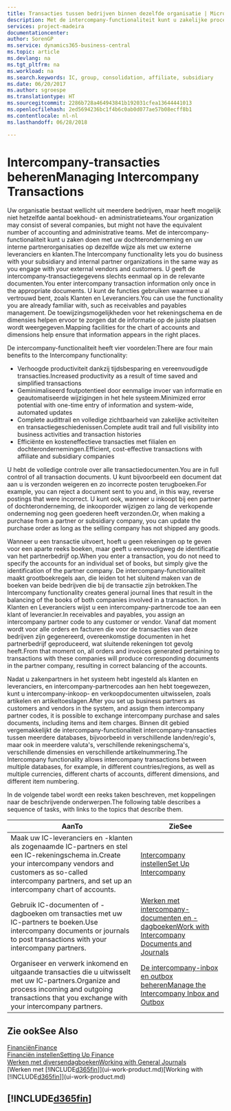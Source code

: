 ```yaml
---
title: Transacties tussen bedrijven binnen dezelfde organisatie | Microsoft Docs
description: Met de intercompany-functionaliteit kunt u zakelijke processen en transacties tussen bedrijven binnen dezelfde organisatie vereenvoudigen.
services: project-madeira
documentationcenter: 
author: SorenGP
ms.service: dynamics365-business-central
ms.topic: article
ms.devlang: na
ms.tgt_pltfrm: na
ms.workload: na
ms.search.keywords: IC, group, consolidation, affiliate, subsidiary
ms.date: 06/20/2017
ms.author: sgroespe
ms.translationtype: HT
ms.sourcegitcommit: 2286b728a464943841b192031cfea13644441013
ms.openlocfilehash: 2ed5694236bc1f4b6c0ab0d077ae57b08ecff8b1
ms.contentlocale: nl-nl
ms.lasthandoff: 06/28/2018

---
```

# <a name="managing-intercompany-transactions"></a><span data-ttu-id="f449c-103">Intercompany-transacties beheren</span><span class="sxs-lookup"><span data-stu-id="f449c-103">Managing Intercompany Transactions</span></span>
<span data-ttu-id="f449c-104">Uw organisatie bestaat wellicht uit meerdere bedrijven, maar heeft mogelijk niet hetzelfde aantal boekhoud- en administratieteams.</span><span class="sxs-lookup"><span data-stu-id="f449c-104">Your organization may consist of several companies, but might not have the equivalent number of accounting and administrative teams.</span></span> <span data-ttu-id="f449c-105">Met de intercompany-functionaliteit kunt u zaken doen met uw dochteronderneming en uw interne partnerorganisaties op dezelfde wijze als met uw externe leveranciers en klanten.</span><span class="sxs-lookup"><span data-stu-id="f449c-105">The Intercompany functionality lets you do business with your subsidiary and internal partner organizations in the same way as you engage with your external vendors and customers.</span></span> <span data-ttu-id="f449c-106">U geeft de intercompany-transactiegegevens slechts eenmaal op in de relevante documenten.</span><span class="sxs-lookup"><span data-stu-id="f449c-106">You enter intercompany transaction information only once in the appropriate documents.</span></span> <span data-ttu-id="f449c-107">U kunt de functies gebruiken waarmee u al vertrouwd bent, zoals Klanten en Leveranciers.</span><span class="sxs-lookup"><span data-stu-id="f449c-107">You can use the functionality you are already familiar with, such as receivables and payables management.</span></span> <span data-ttu-id="f449c-108">De toewijzingsmogelijkheden voor het rekeningschema en de dimensies helpen ervoor te zorgen dat de informatie op de juiste plaatsen wordt weergegeven.</span><span class="sxs-lookup"><span data-stu-id="f449c-108">Mapping facilities for the chart of accounts and dimensions help ensure that information appears in the right places.</span></span>  

<span data-ttu-id="f449c-109">De intercompany-functionaliteit heeft vier voordelen:</span><span class="sxs-lookup"><span data-stu-id="f449c-109">There are four main benefits to the Intercompany functionality:</span></span>  

- <span data-ttu-id="f449c-110">Verhoogde productiviteit dankzij tijdsbesparing en vereenvoudigde transacties.</span><span class="sxs-lookup"><span data-stu-id="f449c-110">Increased productivity as a result of time saved and simplified transactions</span></span>  
- <span data-ttu-id="f449c-111">Geminimaliseerd foutpotentieel door eenmalige invoer van informatie en geautomatiseerde wijzigingen in het hele systeem.</span><span class="sxs-lookup"><span data-stu-id="f449c-111">Minimized error potential with one-time entry of information and system-wide, automated updates</span></span>  
- <span data-ttu-id="f449c-112">Complete audittrail en volledige zichtbaarheid van zakelijke activiteiten en transactiegeschiedenissen.</span><span class="sxs-lookup"><span data-stu-id="f449c-112">Complete audit trail and full visibility into business activities and transaction histories</span></span>  
- <span data-ttu-id="f449c-113">Efficiënte en kosteneffectieve transacties met filialen en dochterondernemingen.</span><span class="sxs-lookup"><span data-stu-id="f449c-113">Efficient, cost-effective transactions with affiliate and subsidiary companies</span></span>  

<span data-ttu-id="f449c-114">U hebt de volledige controle over alle transactiedocumenten.</span><span class="sxs-lookup"><span data-stu-id="f449c-114">You are in full control of all transaction documents.</span></span> <span data-ttu-id="f449c-115">U kunt bijvoorbeeld een document dat aan u is verzonden weigeren en zo incorrecte posten terugboeken.</span><span class="sxs-lookup"><span data-stu-id="f449c-115">For example, you can reject a document sent to you and, in this way, reverse postings that were incorrect.</span></span> <span data-ttu-id="f449c-116">U kunt ook, wanneer u inkoopt bij een partner of dochteronderneming, de inkooporder wijzigen zo lang de verkopende onderneming nog geen goederen heeft verzonden.</span><span class="sxs-lookup"><span data-stu-id="f449c-116">Or, when making a purchase from a partner or subsidiary company, you can update the purchase order as long as the selling company has not shipped any goods.</span></span>  

<span data-ttu-id="f449c-117">Wanneer u een transactie uitvoert, hoeft u geen rekeningen op te geven voor een aparte reeks boeken, maar geeft u eenvoudigweg de identificatie van het partnerbedrijf op.</span><span class="sxs-lookup"><span data-stu-id="f449c-117">When you enter a transaction, you do not need to specify the accounts for an individual set of books, but simply give the identification of the partner company.</span></span> <span data-ttu-id="f449c-118">De intercompany-functionaliteit maakt grootboekregels aan, die leiden tot het sluitend maken van de boeken van beide bedrijven die bij de transactie zijn betrokken.</span><span class="sxs-lookup"><span data-stu-id="f449c-118">The Intercompany functionality creates general journal lines that result in the balancing of the books of both companies involved in a transaction.</span></span> <span data-ttu-id="f449c-119">In Klanten en Leveranciers wijst u een intercompany-partnercode toe aan een klant of leverancier.</span><span class="sxs-lookup"><span data-stu-id="f449c-119">In receivables and payables, you assign an intercompany partner code to any customer or vendor.</span></span> <span data-ttu-id="f449c-120">Vanaf dat moment wordt voor alle orders en facturen die voor de transacties van deze bedrijven zijn gegenereerd, overeenkomstige documenten in het partnerbedrijf geproduceerd, wat sluitende rekeningen tot gevolg heeft.</span><span class="sxs-lookup"><span data-stu-id="f449c-120">From that moment on, all orders and invoices generated pertaining to transactions with these companies will produce corresponding documents in the partner company, resulting in correct balancing of the accounts.</span></span>  

 <span data-ttu-id="f449c-121">Nadat u zakenpartners in het systeem hebt ingesteld als klanten en leveranciers, en intercompany-partnercodes aan hen hebt toegewezen, kunt u intercompany-inkoop- en verkoopdocumenten uitwisselen, zoals artikelen en artikeltoeslagen.</span><span class="sxs-lookup"><span data-stu-id="f449c-121">After you set up business partners as customers and vendors in the system, and assign them intercompany partner codes, it is possible to exchange intercompany purchase and sales documents, including items and item charges.</span></span> <span data-ttu-id="f449c-122">Binnen dit gebied vergemakkelijkt de intercompany-functionaliteit intercompany-transacties tussen meerdere databases, bijvoorbeeld in verschillende landen/regio's, maar ook in meerdere valuta's, verschillende rekeningschema's, verschillende dimensies en verschillende artikelnummering.</span><span class="sxs-lookup"><span data-stu-id="f449c-122">The Intercompany functionality allows intercompany transactions between multiple databases, for example, in different countries/regions, as well as multiple currencies, different charts of accounts, different dimensions, and different item numbering.</span></span>  

<span data-ttu-id="f449c-123">In de volgende tabel wordt een reeks taken beschreven, met koppelingen naar de beschrijvende onderwerpen.</span><span class="sxs-lookup"><span data-stu-id="f449c-123">The following table describes a sequence of tasks, with links to the topics that describe them.</span></span>

 |<span data-ttu-id="f449c-124">Aan</span><span class="sxs-lookup"><span data-stu-id="f449c-124">To</span></span> |<span data-ttu-id="f449c-125">Zie</span><span class="sxs-lookup"><span data-stu-id="f449c-125">See</span></span>|
 |---|---|
 |<span data-ttu-id="f449c-126">Maak uw IC-leveranciers en -klanten als zogenaamde IC-partners en stel een IC-rekeningschema in.</span><span class="sxs-lookup"><span data-stu-id="f449c-126">Create your intercompany vendors and customers as so-called intercompany partners, and set up an intercompany chart of accounts.</span></span>|[<span data-ttu-id="f449c-127">Intercompany instellen</span><span class="sxs-lookup"><span data-stu-id="f449c-127">Set Up Intercompany</span></span>](intercompany-how-setup.md)|
 |<span data-ttu-id="f449c-128">Gebruik IC-documenten of -dagboeken om transacties met uw IC-partners te boeken.</span><span class="sxs-lookup"><span data-stu-id="f449c-128">Use intercompany documents or journals to post transactions with your intercompany partners.</span></span>|[<span data-ttu-id="f449c-129">Werken met intercompany-documenten en -dagboeken</span><span class="sxs-lookup"><span data-stu-id="f449c-129">Work with Intercompany Documents and Journals</span></span>](intercompany-how-work-documents-journals.md)|
 |<span data-ttu-id="f449c-130">Organiseer en verwerk inkomend en uitgaande transacties die u uitwisselt met uw IC-partners.</span><span class="sxs-lookup"><span data-stu-id="f449c-130">Organize and process incoming and outgoing transactions that you exchange with your intercompany partners.</span></span>|[<span data-ttu-id="f449c-131">De intercompany-inbox en outbox beheren</span><span class="sxs-lookup"><span data-stu-id="f449c-131">Manage the Intercompany Inbox and Outbox</span></span>](intercompany-how-manage-intercompany-inbox.md)|

## <a name="see-also"></a><span data-ttu-id="f449c-132">Zie ook</span><span class="sxs-lookup"><span data-stu-id="f449c-132">See Also</span></span>
[<span data-ttu-id="f449c-133">Financiën</span><span class="sxs-lookup"><span data-stu-id="f449c-133">Finance</span></span>](finance.md)  
[<span data-ttu-id="f449c-134">Financiën instellen</span><span class="sxs-lookup"><span data-stu-id="f449c-134">Setting Up Finance</span></span>](finance-setup-finance.md)  
[<span data-ttu-id="f449c-135">Werken met diversendagboeken</span><span class="sxs-lookup"><span data-stu-id="f449c-135">Working with General Journals</span></span>](ui-work-general-journals.md)  
<span data-ttu-id="f449c-136">[Werken met [!INCLUDE[d365fin](includes/d365fin_md.md)]](ui-work-product.md)</span><span class="sxs-lookup"><span data-stu-id="f449c-136">[Working with [!INCLUDE[d365fin](includes/d365fin_md.md)]](ui-work-product.md)</span></span>

## [!INCLUDE[d365fin](includes/free_trial_md.md)]  
 

